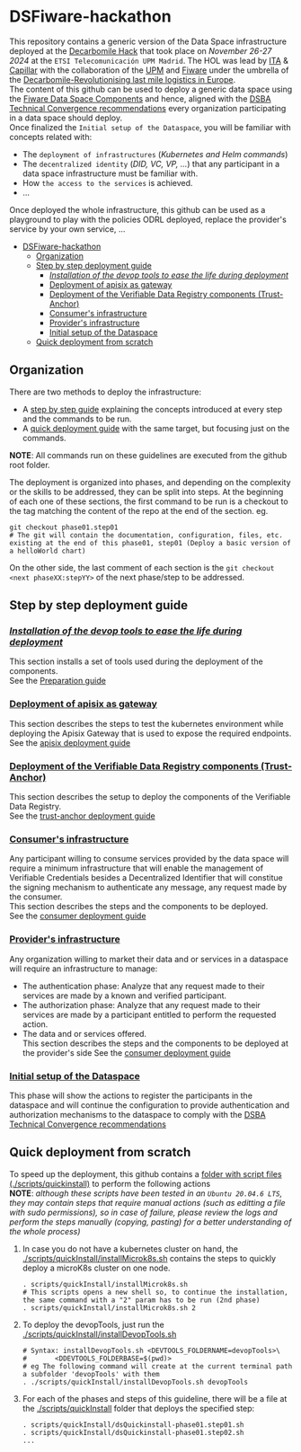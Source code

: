 # DSFiware-hackathon
This repository contains a generic version of the Data Space infrastructure deployed at the [Decarbomile Hack](https://www.linkedin.com/feed/update/urn:li:activity:7266146265141301249/) that took place on _November 26-27 2024_ at the `ETSI Telecomunicación UPM Madrid`. The HOL was lead by [ITA](https://www.ita.es/) & [Capillar](https://capillarit.com) with the collaboration of the [UPM](https://www.upm.es) and [Fiware](https://www.fiware.org) under the umbrella of the [Decarbomile-Revolutionising last mile logistics in Europe](https://decarbomile.eu/).  
The content of this github can be used to deploy a generic data space using the [Fiware Data Space Components](https://github.com/FIWARE/data-space-connector) and hence, aligned with the [DSBA Technical Convergence recommendations](https://data-spaces-business-alliance.eu/wp-content/uploads/dlm_uploads/Data-Spaces-Business-Alliance-Technical-Convergence-V2.pdf) every organization participating in a data space should deploy.  
Once finalized the `Initial setup of the Dataspace`, you will be familiar with concepts related with:
-  The `deployment of infrastructures` (_Kubernetes and Helm commands_)
-  The `decentralized identity` (_DID, VC, VP, ..._) that any participant in a data space infrastructure must be familiar with.
- How `the access to the services` is achieved. 
- ...

Once deployed the whole infrastructure, this github can be used as a playground to play with the policies ODRL deployed, replace the provider's service by your own service, ...

- [DSFiware-hackathon](#dsfiware-hackathon)
  - [Organization](#organization)
  - [Step by step deployment guide](#step-by-step-deployment-guide)
    - [_Installation of the devop tools to ease the life during deployment_](#installation-of-the-devop-tools-to-ease-the-life-during-deployment)
    - [Deployment of apisix as gateway](#deployment-of-apisix-as-gateway)
    - [Deployment of the Verifiable Data Registry components (Trust-Anchor)](#deployment-of-the-verifiable-data-registry-components-trust-anchor)
    - [Consumer's infrastructure](#consumers-infrastructure)
    - [Provider's infrastructure](#providers-infrastructure)
    - [Initial setup of the Dataspace](#initial-setup-of-the-dataspace)
  - [Quick deployment from scratch](#quick-deployment-from-scratch)

## Organization
There are two methods to deploy the infrastructure:
- A [step by step guide](#step-by-step-deployment-guide) explaining the concepts introduced at every step and the commands to be run.
- A [quick deployment guide](#quick-eployment-from-scratch) with the same target, but focusing just on the commands.

**NOTE**: All commands run on these guidelines are executed from the github root folder.

The deployment is organized into phases, and depending on the complexity or the skills to be addressed, they can be split into steps.
At the beginning of each one of these sections, the first command to be run is a checkout to the tag matching the content of the repo at the end of the section. eg. 
```shell
git checkout phase01.step01
# The git will contain the documentation, configuration, files, etc. existing at the end of this phase01, step01 (Deploy a basic version of a helloWorld chart)
```
On the other side, the last comment of each section is the `git checkout <next phaseXX:stepYY>` of the next phase/step to be addressed.


## Step by step deployment guide
### [_Installation of the devop tools to ease the life during deployment_](./assets/docs/README-preparationGuide.md)
This section installs a set of tools used during the deployment of the components.  
See the [Preparation guide](./assets/docs/README-preparationGuide.md)

### [Deployment of apisix as gateway](./assets/docs/README-apisix.md)
This section describes the steps to test the kubernetes environment while deploying the Apisix Gateway that is used to expose the required endpoints.
See the [apisix deployment guide](./assets/docs/README-apisix.md)

### [Deployment of the Verifiable Data Registry components (Trust-Anchor)](./assets/docs/README-trustAnchor.md)
This section describes the setup to deploy the components of the Verifiable Data Registry.  
See the [trust-anchor deployment guide](./assets/docs/README-trustAnchor.md)

### [Consumer's infrastructure](./assets/docs/README-consumer.md)
Any participant willing to consume services provided by the data space will require a minimum infrastructure that will enable the management of Verifiable Credentials besides a Decentralized Identifier that will constitue the signing mechanism to authenticate any message, any request made by the consumer.   
This section describes the steps and the components to be deployed.  
See the [consumer deployment guide](./assets/docs/README-consumer.md)

### [Provider's infrastructure](./assets/docs/README-provider.md)
Any organization willing to market their data and or services in a dataspace will require an infrastructure to manage:
- The authentication phase: Analyze that any request made to their services are made by a known and verified participant.
- The authorization phase: Analyze that any request made to their services are made by a participant entitled to perform the requested action.
- The data and or services offered.  
This section describes the steps and the components to be deployed at the provider's side
See the [consumer deployment guide](./assets/docs/README-provider.md)

### [Initial setup of the Dataspace](README-initialSetUpOfTheDS.md) 
This phase will show the actions to register the participants in the dataspace and will continue the configuration to provide authentication and authorization mechanisms to the dataspace to comply with the  [DSBA Technical Convergence recommendations](https://data-spaces-business-alliance.eu/wp-content/uploads/dlm_uploads/Data-Spaces-Business-Alliance-Technical-Convergence-V2.pdf)

## Quick deployment from scratch
To speed up the deployment, this github contains a [folder with script files (./scripts/quickinstall)](./scripts/quickInstall/) to perform the following actions  
**NOTE**: _although these scripts have been tested in an `Ubuntu 20.04.6 LTS`, they may contain steps that require manual actions (such as editting a file with sudo permissions), so in case of failure, please review the logs and perform the steps manually (copying, pasting) for a better understanding of the whole process)_
1. In case you do not have a kubernetes cluster on hand, the [./scripts/quickInstall/installMicrok8s.sh](./scripts/quickInstall/installMicrok8s.sh)  contains the steps to quickly deploy a microK8s cluster on one node.
    ```shell
    . scripts/quickInstall/installMicrok8s.sh
    # This scripts opens a new shell so, to continue the installation, the same command with a "2" param has to be run (2nd phase)
    . scripts/quickInstall/installMicrok8s.sh 2
    ```
2. To deploy the devopTools, just run the [./scripts/quickInstall/installDevopTools.sh](./scripts/quickInstall/installDevopTools.sh)  
    ```shell
    # Syntax: installDevopTools.sh <DEVTOOLS_FOLDERNAME=devopTools>\
    #       <DDEVTOOLS_FOLDERBASE=$(pwd)>
    # eg The following command will create at the current terminal path a subfolder 'devopTools' with them
    . ./scripts/quickInstall/installDevopTools.sh devopTools
    ```
3. For each of the phases and steps of this guideline, there will be a file at the [./scripts/quickInstall](./scripts/quickInstall) folder that deploys the specified step:
    ```shell
    . scripts/quickInstall/dsQuickinstall-phase01.step01.sh
    . scripts/quickInstall/dsQuickinstall-phase01.step02.sh
    ...
    ```
